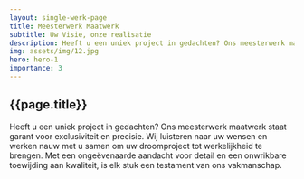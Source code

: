 ```yaml
---
layout: single-werk-page
title: Meesterwerk Maatwerk
subtitle: Uw Visie, onze realisatie
description: Heeft u een uniek project in gedachten? Ons meesterwerk maatwerk staat garant voor exclusiviteit en precisie. Wij luisteren naar uw wensen en werken nauw met u samen om uw droomproject tot werkelijkheid te brengen.
img: assets/img/12.jpg
hero: hero-1
importance: 3
---
```


<section>
  <div class="container pt-5 pb-5">
    <div class="row">
      <div class="col-md-12">
        <h2>{{page.title}}</h2>
      </div>
    </div>
    <div class="row">
    <div class="col-md-12">
Heeft u een uniek project in gedachten? Ons meesterwerk maatwerk staat garant voor exclusiviteit en precisie. Wij luisteren naar uw wensen en werken nauw met u samen om uw droomproject tot werkelijkheid te brengen. Met een ongeëvenaarde aandacht voor detail en een onwrikbare toewijding aan kwaliteit, is elk stuk een testament van ons vakmanschap.
</div>
    </div>
  </div>
</section>



